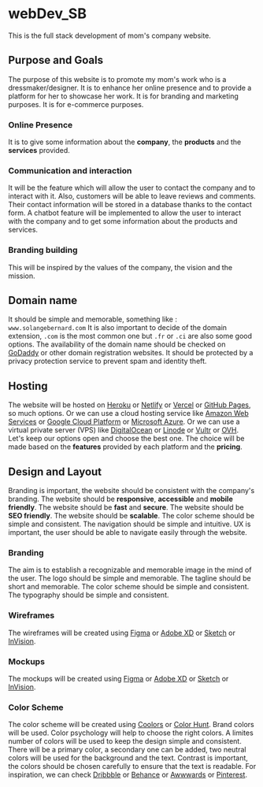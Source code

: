 # webDev_SB

This is the full stack development of mom's company website.

## Purpose and Goals

The purpose of this website is to promote my mom's work who is a dressmaker/designer.
It is to enhance her online presence and to provide a platform for her to showcase her work.
It is for branding and marketing purposes.
It is for e-commerce purposes.

### Online Presence

It is to give some information about the **company**, the **products** and the **services** provided.

### Communication and interaction

It will be the feature which will allow the user to contact the company and to interact with it.
Also, customers will be able to leave reviews and comments. Their contact information will be stored in a database thanks to the contact form.
A chatbot feature will be implemented to allow the user to interact with the company and to get some information about the products and services.

### Branding building

This will be inspired by the values of the company, the vision and the mission.

## Domain name

It should be simple and memorable, something like : `www.solangebernard.com`
It is also important to decide of the domain extension, `.com` is the most common one but `.fr` or `.ci` are also some good options.
The availability of the domain name should be checked on [GoDaddy](https://www.godaddy.com/) or other domain registration websites.
It should be protected by a privacy protection service to prevent spam and identity theft.

## Hosting

The website will be hosted on [Heroku](https://www.heroku.com/) or [Netlify](https://www.netlify.com/) or [Vercel](https://vercel.com/) or [GitHub Pages](https://pages.github.com/), so much options.
Or we can use a cloud hosting service like [Amazon Web Services](https://aws.amazon.com/) or [Google Cloud Platform](https://cloud.google.com/) or [Microsoft Azure](https://azure.microsoft.com/).
Or we can use a virtual private server (VPS) like [DigitalOcean](https://www.digitalocean.com/) or [Linode](https://www.linode.com/) or [Vultr](https://www.vultr.com/) or [OVH](https://www.ovh.com/).
Let's keep our options open and choose the best one.
The choice will be made based on the **features** provided by each platform and the **pricing**.

## Design and Layout

Branding is important, the website should be consistent with the company's branding.
The website should be **responsive**, **accessible** and **mobile friendly**.
The website should be **fast** and **secure**.
The website should be **SEO friendly**.
The website should be **scalable**.
The color scheme should be simple and consistent.
The navigation should be simple and intuitive.
UX is important, the user should be able to navigate easily through the website.

### Branding

The aim is to establish a recognizable and memorable image in the mind of the user.
The logo should be simple and memorable.
The tagline should be short and memorable.
The color scheme should be simple and consistent.
The typography should be simple and consistent.

### Wireframes

The wireframes will be created using [Figma](https://www.figma.com/) or [Adobe XD](https://www.adobe.com/products/xd.html) or [Sketch](https://www.sketch.com/) or [InVision](https://www.invisionapp.com/).

### Mockups

The mockups will be created using [Figma](https://www.figma.com/) or [Adobe XD](https://www.adobe.com/products/xd.html) or [Sketch](https://www.sketch.com/) or [InVision](https://www.invisionapp.com/).

### Color Scheme

The color scheme will be created using [Coolors](https://coolors.co/) or [Color Hunt](https://colorhunt.co/).
Brand colors will be used.
Color psychology will help to choose the right colors.
A limites number of colors will be used to keep the design simple and consistent.
There will be a primary color, a secondary one can be added, two neutral colors will be used for the background and the text.
Contrast is important, the colors should be chosen carefully to ensure that the text is readable.
For inspiration, we can check [Dribbble](https://dribbble.com/) or [Behance](https://www.behance.net/) or [Awwwards](https://www.awwwards.com/) or [Pinterest](https://www.pinterest.com/).

<!--- TO DO : --->